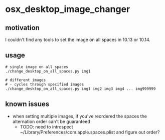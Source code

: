 # osx_desktop_image_changer

## motivation

I couldn't find any tools to set the image on all spaces in 10.13 or 10.14.

## usage

```
# single image on all spaces
./change_desktop_on_all_spaces.py img1

# different images
# - cycles through specified images
./change_desktop_on_all_spaces.py img1 img2 img3 img4 ... img999999
```

## known issues

- when setting multiple images, if you've reordered the spaces the alternation order can't be guaranteed
  - TODO: need to introspect ~/Library/Preferences/com.apple.spaces.plist and figure out order? 
